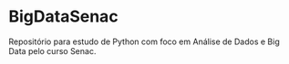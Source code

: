 # BigDataSenac
Repositório para estudo de Python com foco em Análise de Dados e Big Data pelo curso Senac.
